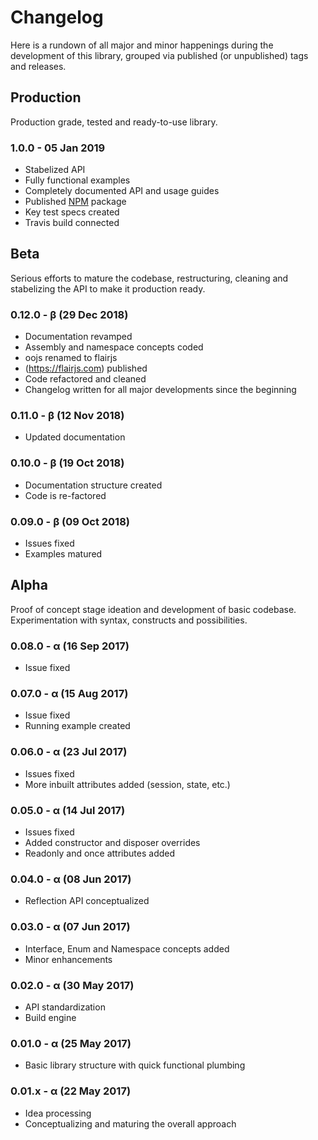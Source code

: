 <!-- default.nav.html -->

Changelog
=========

Here is a rundown of all major and minor happenings during the development of this library, grouped via published (or unpublished) tags and releases.


Production
----------

Production grade, tested and ready-to-use library.

### 1.0.0 - 05 Jan 2019

* Stabelized API
* Fully functional examples
* Completely documented API and usage guides
* Published [NPM](https://www.npmjs.com/package/flairjs) package
* Key test specs created
* Travis build connected

Beta
----

Serious efforts to mature the codebase, restructuring, cleaning and stabelizing the API to make it production ready. 

### 0.12.0 - &beta; (29 Dec 2018)

* Documentation revamped
* Assembly and namespace concepts coded
* oojs renamed to flairjs
* (https://flairjs.com) published
* Code refactored and cleaned
* Changelog written for all major developments since the beginning

### 0.11.0 - &beta; (12 Nov 2018)

* Updated documentation

### 0.10.0 - &beta; (19 Oct 2018)

* Documentation structure created
* Code is re-factored

### 0.09.0 - &beta; (09 Oct 2018)

* Issues fixed
* Examples matured

Alpha
-----

Proof of concept stage ideation and development of basic codebase. Experimentation with syntax, constructs and possibilities. 

### 0.08.0 - &alpha; (16 Sep 2017)

* Issue fixed

### 0.07.0 - &alpha; (15 Aug 2017)

* Issue fixed
* Running example created

### 0.06.0 - &alpha; (23 Jul 2017)

* Issues fixed
* More inbuilt attributes added (session, state, etc.)

### 0.05.0 - &alpha; (14 Jul 2017)

* Issues fixed
* Added constructor and disposer overrides
* Readonly and once attributes added

### 0.04.0 - &alpha; (08 Jun 2017)
* Reflection API conceptualized

### 0.03.0 - &alpha; (07 Jun 2017)

* Interface, Enum and Namespace concepts added
* Minor enhancements

### 0.02.0 - &alpha; (30 May 2017)

* API standardization
* Build engine

### 0.01.0 - &alpha; (25 May 2017)

* Basic library structure with quick functional plumbing

### 0.01.x - &alpha; (22 May 2017)

* Idea processing
* Conceptualizing and maturing the overall approach
